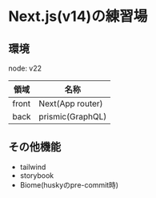 # Next.js(v14)の練習場

## 環境
node: v22

| 領域  | 名称              | 
| ----- | ----------------- | 
| front |  Next(App router) | 
| back  | prismic(GraphQL)  | 

## その他機能
- tailwind
- storybook
- Biome(huskyのpre-commit時)

